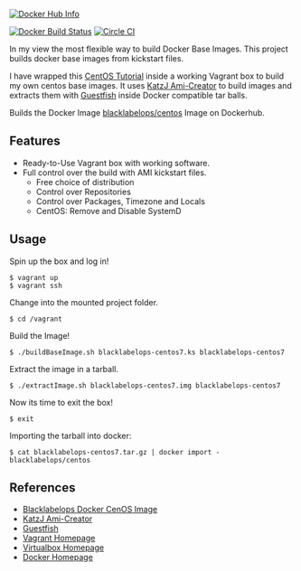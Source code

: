 [![Docker Hub Info](http://dockeri.co/image/blacklabelops/centos)](https://registry.hub.docker.com/u/blacklabelops/centos)

[![Docker Build Status](http://hubstatus.container42.com/blacklabelops/centos)](https://registry.hub.docker.com/u/blacklabelops/centos)
[![Circle CI](https://circleci.com/gh/blacklabelops/centos/tree/master.svg?style=svg)](https://circleci.com/gh/blacklabelops/centos/tree/master)

In my view the most flexible way to build Docker Base Images. This project builds docker base images from kickstart files.

I have wrapped this [CentOS Tutorial](https://github.com/CentOS/sig-cloud-instance-build/tree/master/docker) inside a working Vagrant box to build my own centos base images. It uses [KatzJ Ami-Creator](https://github.com/katzj/ami-creator) to build images and extracts them with [Guestfish](http://libguestfs.org/guestfish.1.html) inside Docker compatible tar balls.

Builds the Docker Image [blacklabelops/centos](https://atlas.hashicorp.com/blacklabelops/boxes/dockerdev) Image on Dockerhub.

## Features

* Ready-to-Use Vagrant box with working software.
* Full control over the build with AMI kickstart files.
   * Free choice of distribution
	* Control over Repositories
	* Control over Packages, Timezone and Locals
	* CentOS: Remove and Disable SystemD

## Usage

Spin up the box and log in!

~~~~
$ vagrant up
$ vagrant ssh
~~~~    

Change into the mounted project folder.

~~~~
$ cd /vagrant
~~~~

Build the Image!

~~~~
$ ./buildBaseImage.sh blacklabelops-centos7.ks blacklabelops-centos7
~~~~   

Extract the image in a tarball.

~~~~
$ ./extractImage.sh blacklabelops-centos7.img blacklabelops-centos7
~~~~ 

Now its time to exit the box!

~~~~
$ exit
~~~~ 

Importing the tarball into docker:

~~~~
$ cat blacklabelops-centos7.tar.gz | docker import - blacklabelops/centos
~~~~ 

## References

* [Blacklabelops Docker CenOS Image](https://registry.hub.docker.com/u/blacklabelops/centos/)
* [KatzJ Ami-Creator](https://github.com/katzj/ami-creator)
* [Guestfish](http://libguestfs.org/guestfish.1.html)
* [Vagrant Homepage](https://www.vagrantup.com/)
* [Virtualbox Homepage](https://www.virtualbox.org/)
* [Docker Homepage](https://www.docker.com/)
